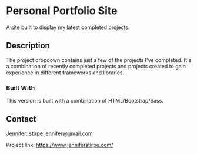 # Personal Portfolio Site

A site built to display my latest completed projects.

## Description

The project dropdown contains just a few of the projects I've completed. It's a combination of recently completed projects and projects created to gain experience in different frameworks and libraries.

### Built With

This version is built with a combination of HTML/Bootstrap/Sass.

## Contact

Jennifer: stirpe.jennifer@gmail.com

Project link: https://www.jenniferstirpe.com/
